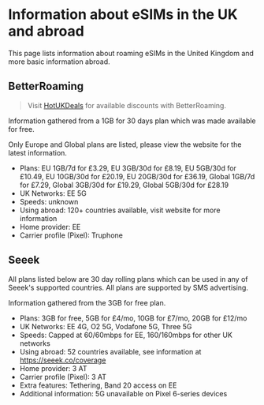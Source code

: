 # Information about eSIMs in the UK and abroad

This page lists information about roaming eSIMs in the United Kingdom and more basic information abroad.

## BetterRoaming

> Visit [HotUKDeals](https://www.hotukdeals.com/search/vouchers?merchant-id=49939) for available discounts with BetterRoaming.

Information gathered from a 1GB for 30 days plan which was made available for free.

Only Europe and Global plans are listed, please view the website for the latest information.

* Plans: EU 1GB/7d for £3.29, EU 3GB/30d for £8.19, EU 5GB/30d for £10.49, EU 10GB/30d for £20.19, EU 20GB/30d for £36.19, Global 1GB/7d for £7.29, Global 3GB/30d for £19.29, Global 5GB/30d for £28.19
* UK Networks: EE 5G
* Speeds: unknown
* Using abroad: 120+ countries available, visit website for more information
* Home provider: EE
* Carrier profile (Pixel): Truphone

## Seeek

All plans listed below are 30 day rolling plans which can be used in any of Seeek's supported countries. All plans are supported by SMS advertising.

Information gathered from the 3GB for free plan.

* Plans: 3GB for free, 5GB for £4/mo, 10GB for £7/mo, 20GB for £12/mo
* UK Networks: EE 4G, O2 5G, Vodafone 5G, Three 5G
* Speeds: Capped at 60/60mbps for EE, 160/160mbps for other UK networks
* Using abroad: 52 countries available, see information at https://seeek.co/coverage
* Home provider: 3 AT
* Carrier profile (Pixel): 3 AT
* Extra features: Tethering, Band 20 access on EE
* Additional information: 5G unavailable on Pixel 6-series devices
